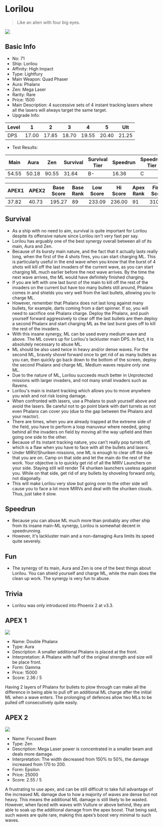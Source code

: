 # Lorilou

> Like an alien with four big eyes.

<img src="/ships/ship_71.png" style={{zoom:1}}/>

## Basic Info

- No: 71
- Ship: Lorilou
- Affinity: High Impact
- Type: Lightfury
- Main Weapon: Quad Phaser
- Aura: Phalanx
- Zen: Mega Laser
- Rarity: Rare
- Price: 1500
- Main Description: 4 successive sets of 4 instant tracking lasers where all the lasers will always target the same target.
- Upgrade Info: 

| Level | 1 | 2 | 3 | 4 | 5 | Ult |
|--|--|--|--|--|--|--|
| DPS | 17.00 | 17.85 | 18.70 | 19.55 | 20.40 | 21.25 |

- Test Results: 

| Main | Aura | Zen | Survival | Survival Tier | Speedrun | Speedrun Tier | Fun | Fun Tier |
|--|--|--|--|--|--|--|--|--|
| 54.55 | 50.18 | 90.55 | 31.64 | B- | 16.36 | C | 26.18 | C |

| APEX1 | APEX2 | Base Score | Base Rank | Low Score | Hi Score | Apex Rank | Final Score | FinalRank |
|--|--|--|--|--|--|--|--|--|
| 37.82 | 40.73 | 195.27 | 89 | 233.09 | 236.00 | 91 | 310.18 | 92 |

## Survival

- As a ship with no need to aim, survival is quite important for Lorilou despite its offensive nature since Lorilou isn't very fast per say.
- Lorilou has arguably one of the best synergy overall between all of its main, Aura and Zen.
- Because of its bursty main nature, and the fact that it actually lasts really long, when the first of the 4 shots fires, you can start charging ML. This is particularly useful in the end wave when you know that the burst of 4 shots will kill off the last invaders of the current wave, as you can start charging ML much earlier before the next wave arrives. By the time the next wave arrives, the ML would have definitely finished charging.
- If you are left with one last burst of the main to kill off the rest of the invaders on the current but have too many bullets still around, Phalanx comes in and shields you very well from the last bullets, allowing you to charge ML.
- However, remember that Phalanx does not last long against many bullets, for example, darts coming from a dart spinner. If so, you will need to sacrifice one Phalanx charge. Deploy the Phalanx, and push yourself forward aggressively to clear off the last bullets are then deploy a second Phalanx and start charging ML as the last burst goes off to kill the rest of the invaders.
- With this insane synergy, ML can be used every medium wave and above. The ML covers up for Lorilou's lackluster main DPS. In fact, it is absolutely necessary to abuse ML.
- ML should be also used twice in heavy and/or dense waves. For the second ML, bravely shovel forward once to get rid of as many bullets as you can, then quickly go back down to the bottom of the screen, deploy the second Phalanx and charge ML. Medium waves require only one ML.
- Due to the nature of ML, Lorilou succeeds much better in Unprotected missions with larger invaders, and not many small invaders such as Ravens.
- Lorilou's main is instant tracking which allows you to move anywhere you wish and not risk losing damage.
- When confronted with lasers, use a Phalanx to push yourself above and avoid the lasers. Be careful not to go point blank with dart turrets as not even Phalanx can cover you (due to the gap between the Phalanx and your reactor).
- There are times, when you are already trapped at the extreme side of the field, you have to perform a loop manuveur where needed, going behind all the invaders on field by moving all the way upfield and then going one side to the other. 
- Because of its instant tracking nature, you can't really pop turrets off, which is a flaw when you have to face with all the bullets and lasers.
- Under MIRV/Shuriken missions, one ML is enough to clear off the side that you are on. Camp on that side and let the main do the rest of the work. Your objective is to quickly get rid of all the MIRV Launchers on your side. Staying still will render T4 shuriken launchers useless against you. While on that side, get rid of any bullets by shoveling forward only, not diagonally.
- This will make Lorilou very slow but going over to the other side will cause you to face a lot more MIRVs and deal with the shuriken clouds. Thus, just take it slow.

## Speedrun

- Because you can abuse ML much more than probably any other ship from its insane main-ML synergy, Lorilou is somewhat decent in speedrunning.
- However, it's lackluster main and a non-damaging Aura limits its speed quite severely.

## Fun

- The synergy of its main, Aura and Zen is one of the best things about Lorilou. You can shield yourself and charge ML, while the main does the clean up work. The synergy is very fun to abuse.

## Trivia

- Lorilou was only introduced into Phoenix 2 at v3.3.

## APEX 1

<img src="/ships/ship_71_apex_1.png" style={{zoom:1}}/>

- Name: Double Phalanx
- Type: Aura
- Description: A smaller additional Phalanx is placed at the front.
- Interpretation: A Phalanx with half of the original strength and size will be place front.
- Form: Gamma
- Price: 15000
- Score: 2.36 / 5

Having 2 layers of Phalanx for bullets to plow through can make all the difference in being able to pull off an additional ML charge after the initial ML when a wave enters. The prolonging of defences allow two MLs to be pulled off consecutively quite easily.

## APEX 2

<img src="/ships/ship_71_apex_2.png" style={{zoom:1}}/>

- Name: Focused Beam
- Type: Zen
- Description: Mega Laser power is concentrated in a smaller beam and deals more damage.
- Interpretation: The width decreased from 150% to 50%, the damage increased from 170 to 200.
- Form: Epsilon
- Price: 25000
- Score: 2.55 / 5

A frustrating to use apex, and can be still difficult to take full advantage of the increased ML damage due to how a majority of waves are dense but not heavy. This means the additional ML damage is still likely to be wasted. However, when faced with waves with Vulture or above behind, they are able to soak up the additional damage from the apex boost. That being said, such waves are quite rare, making this apex’s boost very minimal to such waves.
